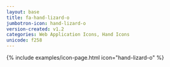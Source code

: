 ```yaml
---
layout: base
title: fa-hand-lizard-o
jumbotron-icon: hand-lizard-o
version-created: v1.2
categories: Web Application Icons, Hand Icons
unicode: f258
---
```


{% include examples/icon-page.html icon="hand-lizard-o" %}
